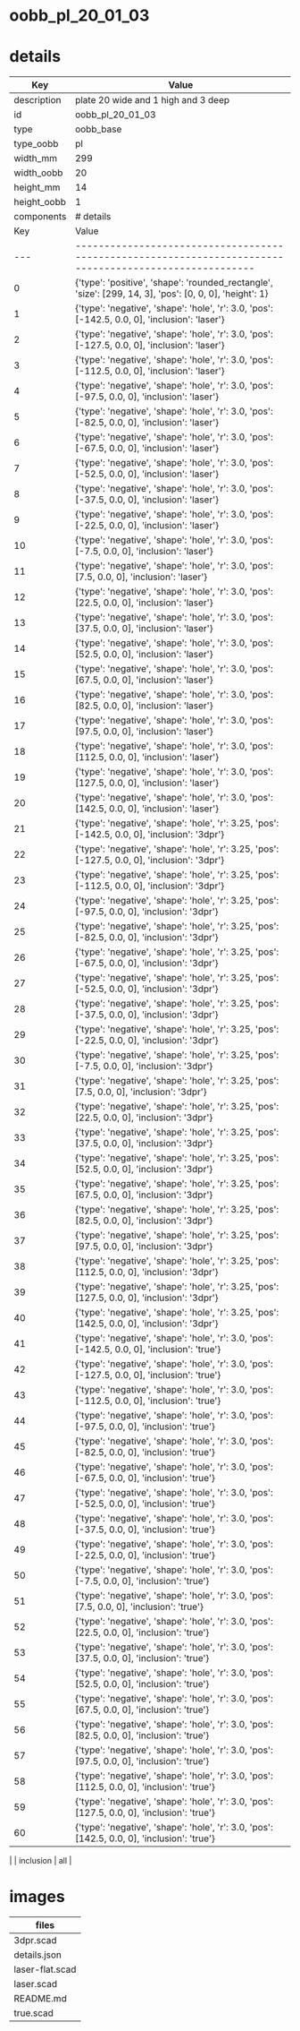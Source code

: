 # oobb_pl_20_01_03
# details
| Key         | Value                                                                                                                                                                                                                                                                                                                                                                                                                                                                                                                                                                                                                                                                                                                                                                                                                                                                                                                                                                                                                                                                                                                                                                                                                                                                                                                                                                                                                                                                                                                                                                                                                                                                                                                                                                                                                                                                                                                                                                                                                                                                                                                                                                                                                                                                                                                                                                                                                                                                                                                                                                                                                                                                                                                                                                                                                                                                                                                                                                                                                                                                                                                                                                                                                                                                                                                                                                                                                                                                                                                                                                                                                                                                                                                                                                                                                                                                                                                                                                                                                                                                                                                                                                                                                                                                                                                                                                                                                                                                                                                                                                                                                                                                                                                                                                                                                                                                                                                                                                                                                                                                                                                                                                                                                                                                                                                                                                                                                                                                                                                                                                                                                                                                                                                                                                                                                                                                                                                                                                                                   |
| ----------- | ------------------------------------------------------------------------------------------------------------------------------------------------------------------------------------------------------------------------------------------------------------------------------------------------------------------------------------------------------------------------------------------------------------------------------------------------------------------------------------------------------------------------------------------------------------------------------------------------------------------------------------------------------------------------------------------------------------------------------------------------------------------------------------------------------------------------------------------------------------------------------------------------------------------------------------------------------------------------------------------------------------------------------------------------------------------------------------------------------------------------------------------------------------------------------------------------------------------------------------------------------------------------------------------------------------------------------------------------------------------------------------------------------------------------------------------------------------------------------------------------------------------------------------------------------------------------------------------------------------------------------------------------------------------------------------------------------------------------------------------------------------------------------------------------------------------------------------------------------------------------------------------------------------------------------------------------------------------------------------------------------------------------------------------------------------------------------------------------------------------------------------------------------------------------------------------------------------------------------------------------------------------------------------------------------------------------------------------------------------------------------------------------------------------------------------------------------------------------------------------------------------------------------------------------------------------------------------------------------------------------------------------------------------------------------------------------------------------------------------------------------------------------------------------------------------------------------------------------------------------------------------------------------------------------------------------------------------------------------------------------------------------------------------------------------------------------------------------------------------------------------------------------------------------------------------------------------------------------------------------------------------------------------------------------------------------------------------------------------------------------------------------------------------------------------------------------------------------------------------------------------------------------------------------------------------------------------------------------------------------------------------------------------------------------------------------------------------------------------------------------------------------------------------------------------------------------------------------------------------------------------------------------------------------------------------------------------------------------------------------------------------------------------------------------------------------------------------------------------------------------------------------------------------------------------------------------------------------------------------------------------------------------------------------------------------------------------------------------------------------------------------------------------------------------------------------------------------------------------------------------------------------------------------------------------------------------------------------------------------------------------------------------------------------------------------------------------------------------------------------------------------------------------------------------------------------------------------------------------------------------------------------------------------------------------------------------------------------------------------------------------------------------------------------------------------------------------------------------------------------------------------------------------------------------------------------------------------------------------------------------------------------------------------------------------------------------------------------------------------------------------------------------------------------------------------------------------------------------------------------------------------------------------------------------------------------------------------------------------------------------------------------------------------------------------------------------------------------------------------------------------------------------------------------------------------------------------------------------------------------------------------------------------------------------------------------------------------------------------------------------------- |
| description | plate 20 wide and 1 high and 3 deep                                                                                                                                                                                                                                                                                                                                                                                                                                                                                                                                                                                                                                                                                                                                                                                                                                                                                                                                                                                                                                                                                                                                                                                                                                                                                                                                                                                                                                                                                                                                                                                                                                                                                                                                                                                                                                                                                                                                                                                                                                                                                                                                                                                                                                                                                                                                                                                                                                                                                                                                                                                                                                                                                                                                                                                                                                                                                                                                                                                                                                                                                                                                                                                                                                                                                                                                                                                                                                                                                                                                                                                                                                                                                                                                                                                                                                                                                                                                                                                                                                                                                                                                                                                                                                                                                                                                                                                                                                                                                                                                                                                                                                                                                                                                                                                                                                                                                                                                                                                                                                                                                                                                                                                                                                                                                                                                                                                                                                                                                                                                                                                                                                                                                                                                                                                                                                                                                                                                                                     |
| id          | oobb_pl_20_01_03                                                                                                                                                                                                                                                                                                                                                                                                                                                                                                                                                                                                                                                                                                                                                                                                                                                                                                                                                                                                                                                                                                                                                                                                                                                                                                                                                                                                                                                                                                                                                                                                                                                                                                                                                                                                                                                                                                                                                                                                                                                                                                                                                                                                                                                                                                                                                                                                                                                                                                                                                                                                                                                                                                                                                                                                                                                                                                                                                                                                                                                                                                                                                                                                                                                                                                                                                                                                                                                                                                                                                                                                                                                                                                                                                                                                                                                                                                                                                                                                                                                                                                                                                                                                                                                                                                                                                                                                                                                                                                                                                                                                                                                                                                                                                                                                                                                                                                                                                                                                                                                                                                                                                                                                                                                                                                                                                                                                                                                                                                                                                                                                                                                                                                                                                                                                                                                                                                                                                                                        |
| type        | oobb_base                                                                                                                                                                                                                                                                                                                                                                                                                                                                                                                                                                                                                                                                                                                                                                                                                                                                                                                                                                                                                                                                                                                                                                                                                                                                                                                                                                                                                                                                                                                                                                                                                                                                                                                                                                                                                                                                                                                                                                                                                                                                                                                                                                                                                                                                                                                                                                                                                                                                                                                                                                                                                                                                                                                                                                                                                                                                                                                                                                                                                                                                                                                                                                                                                                                                                                                                                                                                                                                                                                                                                                                                                                                                                                                                                                                                                                                                                                                                                                                                                                                                                                                                                                                                                                                                                                                                                                                                                                                                                                                                                                                                                                                                                                                                                                                                                                                                                                                                                                                                                                                                                                                                                                                                                                                                                                                                                                                                                                                                                                                                                                                                                                                                                                                                                                                                                                                                                                                                                                                               |
| type_oobb   | pl                                                                                                                                                                                                                                                                                                                                                                                                                                                                                                                                                                                                                                                                                                                                                                                                                                                                                                                                                                                                                                                                                                                                                                                                                                                                                                                                                                                                                                                                                                                                                                                                                                                                                                                                                                                                                                                                                                                                                                                                                                                                                                                                                                                                                                                                                                                                                                                                                                                                                                                                                                                                                                                                                                                                                                                                                                                                                                                                                                                                                                                                                                                                                                                                                                                                                                                                                                                                                                                                                                                                                                                                                                                                                                                                                                                                                                                                                                                                                                                                                                                                                                                                                                                                                                                                                                                                                                                                                                                                                                                                                                                                                                                                                                                                                                                                                                                                                                                                                                                                                                                                                                                                                                                                                                                                                                                                                                                                                                                                                                                                                                                                                                                                                                                                                                                                                                                                                                                                                                                                      |
| width_mm    | 299                                                                                                                                                                                                                                                                                                                                                                                                                                                                                                                                                                                                                                                                                                                                                                                                                                                                                                                                                                                                                                                                                                                                                                                                                                                                                                                                                                                                                                                                                                                                                                                                                                                                                                                                                                                                                                                                                                                                                                                                                                                                                                                                                                                                                                                                                                                                                                                                                                                                                                                                                                                                                                                                                                                                                                                                                                                                                                                                                                                                                                                                                                                                                                                                                                                                                                                                                                                                                                                                                                                                                                                                                                                                                                                                                                                                                                                                                                                                                                                                                                                                                                                                                                                                                                                                                                                                                                                                                                                                                                                                                                                                                                                                                                                                                                                                                                                                                                                                                                                                                                                                                                                                                                                                                                                                                                                                                                                                                                                                                                                                                                                                                                                                                                                                                                                                                                                                                                                                                                                                     |
| width_oobb  | 20                                                                                                                                                                                                                                                                                                                                                                                                                                                                                                                                                                                                                                                                                                                                                                                                                                                                                                                                                                                                                                                                                                                                                                                                                                                                                                                                                                                                                                                                                                                                                                                                                                                                                                                                                                                                                                                                                                                                                                                                                                                                                                                                                                                                                                                                                                                                                                                                                                                                                                                                                                                                                                                                                                                                                                                                                                                                                                                                                                                                                                                                                                                                                                                                                                                                                                                                                                                                                                                                                                                                                                                                                                                                                                                                                                                                                                                                                                                                                                                                                                                                                                                                                                                                                                                                                                                                                                                                                                                                                                                                                                                                                                                                                                                                                                                                                                                                                                                                                                                                                                                                                                                                                                                                                                                                                                                                                                                                                                                                                                                                                                                                                                                                                                                                                                                                                                                                                                                                                                                                      |
| height_mm   | 14                                                                                                                                                                                                                                                                                                                                                                                                                                                                                                                                                                                                                                                                                                                                                                                                                                                                                                                                                                                                                                                                                                                                                                                                                                                                                                                                                                                                                                                                                                                                                                                                                                                                                                                                                                                                                                                                                                                                                                                                                                                                                                                                                                                                                                                                                                                                                                                                                                                                                                                                                                                                                                                                                                                                                                                                                                                                                                                                                                                                                                                                                                                                                                                                                                                                                                                                                                                                                                                                                                                                                                                                                                                                                                                                                                                                                                                                                                                                                                                                                                                                                                                                                                                                                                                                                                                                                                                                                                                                                                                                                                                                                                                                                                                                                                                                                                                                                                                                                                                                                                                                                                                                                                                                                                                                                                                                                                                                                                                                                                                                                                                                                                                                                                                                                                                                                                                                                                                                                                                                      |
| height_oobb | 1                                                                                                                                                                                                                                                                                                                                                                                                                                                                                                                                                                                                                                                                                                                                                                                                                                                                                                                                                                                                                                                                                                                                                                                                                                                                                                                                                                                                                                                                                                                                                                                                                                                                                                                                                                                                                                                                                                                                                                                                                                                                                                                                                                                                                                                                                                                                                                                                                                                                                                                                                                                                                                                                                                                                                                                                                                                                                                                                                                                                                                                                                                                                                                                                                                                                                                                                                                                                                                                                                                                                                                                                                                                                                                                                                                                                                                                                                                                                                                                                                                                                                                                                                                                                                                                                                                                                                                                                                                                                                                                                                                                                                                                                                                                                                                                                                                                                                                                                                                                                                                                                                                                                                                                                                                                                                                                                                                                                                                                                                                                                                                                                                                                                                                                                                                                                                                                                                                                                                                                                       |
| components  | # details
| Key | Value                                                                                                   |
| --- | ------------------------------------------------------------------------------------------------------- |
| 0   | {'type': 'positive', 'shape': 'rounded_rectangle', 'size': [299, 14, 3], 'pos': [0, 0, 0], 'height': 1} |
| 1   | {'type': 'negative', 'shape': 'hole', 'r': 3.0, 'pos': [-142.5, 0.0, 0], 'inclusion': 'laser'}          |
| 2   | {'type': 'negative', 'shape': 'hole', 'r': 3.0, 'pos': [-127.5, 0.0, 0], 'inclusion': 'laser'}          |
| 3   | {'type': 'negative', 'shape': 'hole', 'r': 3.0, 'pos': [-112.5, 0.0, 0], 'inclusion': 'laser'}          |
| 4   | {'type': 'negative', 'shape': 'hole', 'r': 3.0, 'pos': [-97.5, 0.0, 0], 'inclusion': 'laser'}           |
| 5   | {'type': 'negative', 'shape': 'hole', 'r': 3.0, 'pos': [-82.5, 0.0, 0], 'inclusion': 'laser'}           |
| 6   | {'type': 'negative', 'shape': 'hole', 'r': 3.0, 'pos': [-67.5, 0.0, 0], 'inclusion': 'laser'}           |
| 7   | {'type': 'negative', 'shape': 'hole', 'r': 3.0, 'pos': [-52.5, 0.0, 0], 'inclusion': 'laser'}           |
| 8   | {'type': 'negative', 'shape': 'hole', 'r': 3.0, 'pos': [-37.5, 0.0, 0], 'inclusion': 'laser'}           |
| 9   | {'type': 'negative', 'shape': 'hole', 'r': 3.0, 'pos': [-22.5, 0.0, 0], 'inclusion': 'laser'}           |
| 10  | {'type': 'negative', 'shape': 'hole', 'r': 3.0, 'pos': [-7.5, 0.0, 0], 'inclusion': 'laser'}            |
| 11  | {'type': 'negative', 'shape': 'hole', 'r': 3.0, 'pos': [7.5, 0.0, 0], 'inclusion': 'laser'}             |
| 12  | {'type': 'negative', 'shape': 'hole', 'r': 3.0, 'pos': [22.5, 0.0, 0], 'inclusion': 'laser'}            |
| 13  | {'type': 'negative', 'shape': 'hole', 'r': 3.0, 'pos': [37.5, 0.0, 0], 'inclusion': 'laser'}            |
| 14  | {'type': 'negative', 'shape': 'hole', 'r': 3.0, 'pos': [52.5, 0.0, 0], 'inclusion': 'laser'}            |
| 15  | {'type': 'negative', 'shape': 'hole', 'r': 3.0, 'pos': [67.5, 0.0, 0], 'inclusion': 'laser'}            |
| 16  | {'type': 'negative', 'shape': 'hole', 'r': 3.0, 'pos': [82.5, 0.0, 0], 'inclusion': 'laser'}            |
| 17  | {'type': 'negative', 'shape': 'hole', 'r': 3.0, 'pos': [97.5, 0.0, 0], 'inclusion': 'laser'}            |
| 18  | {'type': 'negative', 'shape': 'hole', 'r': 3.0, 'pos': [112.5, 0.0, 0], 'inclusion': 'laser'}           |
| 19  | {'type': 'negative', 'shape': 'hole', 'r': 3.0, 'pos': [127.5, 0.0, 0], 'inclusion': 'laser'}           |
| 20  | {'type': 'negative', 'shape': 'hole', 'r': 3.0, 'pos': [142.5, 0.0, 0], 'inclusion': 'laser'}           |
| 21  | {'type': 'negative', 'shape': 'hole', 'r': 3.25, 'pos': [-142.5, 0.0, 0], 'inclusion': '3dpr'}          |
| 22  | {'type': 'negative', 'shape': 'hole', 'r': 3.25, 'pos': [-127.5, 0.0, 0], 'inclusion': '3dpr'}          |
| 23  | {'type': 'negative', 'shape': 'hole', 'r': 3.25, 'pos': [-112.5, 0.0, 0], 'inclusion': '3dpr'}          |
| 24  | {'type': 'negative', 'shape': 'hole', 'r': 3.25, 'pos': [-97.5, 0.0, 0], 'inclusion': '3dpr'}           |
| 25  | {'type': 'negative', 'shape': 'hole', 'r': 3.25, 'pos': [-82.5, 0.0, 0], 'inclusion': '3dpr'}           |
| 26  | {'type': 'negative', 'shape': 'hole', 'r': 3.25, 'pos': [-67.5, 0.0, 0], 'inclusion': '3dpr'}           |
| 27  | {'type': 'negative', 'shape': 'hole', 'r': 3.25, 'pos': [-52.5, 0.0, 0], 'inclusion': '3dpr'}           |
| 28  | {'type': 'negative', 'shape': 'hole', 'r': 3.25, 'pos': [-37.5, 0.0, 0], 'inclusion': '3dpr'}           |
| 29  | {'type': 'negative', 'shape': 'hole', 'r': 3.25, 'pos': [-22.5, 0.0, 0], 'inclusion': '3dpr'}           |
| 30  | {'type': 'negative', 'shape': 'hole', 'r': 3.25, 'pos': [-7.5, 0.0, 0], 'inclusion': '3dpr'}            |
| 31  | {'type': 'negative', 'shape': 'hole', 'r': 3.25, 'pos': [7.5, 0.0, 0], 'inclusion': '3dpr'}             |
| 32  | {'type': 'negative', 'shape': 'hole', 'r': 3.25, 'pos': [22.5, 0.0, 0], 'inclusion': '3dpr'}            |
| 33  | {'type': 'negative', 'shape': 'hole', 'r': 3.25, 'pos': [37.5, 0.0, 0], 'inclusion': '3dpr'}            |
| 34  | {'type': 'negative', 'shape': 'hole', 'r': 3.25, 'pos': [52.5, 0.0, 0], 'inclusion': '3dpr'}            |
| 35  | {'type': 'negative', 'shape': 'hole', 'r': 3.25, 'pos': [67.5, 0.0, 0], 'inclusion': '3dpr'}            |
| 36  | {'type': 'negative', 'shape': 'hole', 'r': 3.25, 'pos': [82.5, 0.0, 0], 'inclusion': '3dpr'}            |
| 37  | {'type': 'negative', 'shape': 'hole', 'r': 3.25, 'pos': [97.5, 0.0, 0], 'inclusion': '3dpr'}            |
| 38  | {'type': 'negative', 'shape': 'hole', 'r': 3.25, 'pos': [112.5, 0.0, 0], 'inclusion': '3dpr'}           |
| 39  | {'type': 'negative', 'shape': 'hole', 'r': 3.25, 'pos': [127.5, 0.0, 0], 'inclusion': '3dpr'}           |
| 40  | {'type': 'negative', 'shape': 'hole', 'r': 3.25, 'pos': [142.5, 0.0, 0], 'inclusion': '3dpr'}           |
| 41  | {'type': 'negative', 'shape': 'hole', 'r': 3.0, 'pos': [-142.5, 0.0, 0], 'inclusion': 'true'}           |
| 42  | {'type': 'negative', 'shape': 'hole', 'r': 3.0, 'pos': [-127.5, 0.0, 0], 'inclusion': 'true'}           |
| 43  | {'type': 'negative', 'shape': 'hole', 'r': 3.0, 'pos': [-112.5, 0.0, 0], 'inclusion': 'true'}           |
| 44  | {'type': 'negative', 'shape': 'hole', 'r': 3.0, 'pos': [-97.5, 0.0, 0], 'inclusion': 'true'}            |
| 45  | {'type': 'negative', 'shape': 'hole', 'r': 3.0, 'pos': [-82.5, 0.0, 0], 'inclusion': 'true'}            |
| 46  | {'type': 'negative', 'shape': 'hole', 'r': 3.0, 'pos': [-67.5, 0.0, 0], 'inclusion': 'true'}            |
| 47  | {'type': 'negative', 'shape': 'hole', 'r': 3.0, 'pos': [-52.5, 0.0, 0], 'inclusion': 'true'}            |
| 48  | {'type': 'negative', 'shape': 'hole', 'r': 3.0, 'pos': [-37.5, 0.0, 0], 'inclusion': 'true'}            |
| 49  | {'type': 'negative', 'shape': 'hole', 'r': 3.0, 'pos': [-22.5, 0.0, 0], 'inclusion': 'true'}            |
| 50  | {'type': 'negative', 'shape': 'hole', 'r': 3.0, 'pos': [-7.5, 0.0, 0], 'inclusion': 'true'}             |
| 51  | {'type': 'negative', 'shape': 'hole', 'r': 3.0, 'pos': [7.5, 0.0, 0], 'inclusion': 'true'}              |
| 52  | {'type': 'negative', 'shape': 'hole', 'r': 3.0, 'pos': [22.5, 0.0, 0], 'inclusion': 'true'}             |
| 53  | {'type': 'negative', 'shape': 'hole', 'r': 3.0, 'pos': [37.5, 0.0, 0], 'inclusion': 'true'}             |
| 54  | {'type': 'negative', 'shape': 'hole', 'r': 3.0, 'pos': [52.5, 0.0, 0], 'inclusion': 'true'}             |
| 55  | {'type': 'negative', 'shape': 'hole', 'r': 3.0, 'pos': [67.5, 0.0, 0], 'inclusion': 'true'}             |
| 56  | {'type': 'negative', 'shape': 'hole', 'r': 3.0, 'pos': [82.5, 0.0, 0], 'inclusion': 'true'}             |
| 57  | {'type': 'negative', 'shape': 'hole', 'r': 3.0, 'pos': [97.5, 0.0, 0], 'inclusion': 'true'}             |
| 58  | {'type': 'negative', 'shape': 'hole', 'r': 3.0, 'pos': [112.5, 0.0, 0], 'inclusion': 'true'}            |
| 59  | {'type': 'negative', 'shape': 'hole', 'r': 3.0, 'pos': [127.5, 0.0, 0], 'inclusion': 'true'}            |
| 60  | {'type': 'negative', 'shape': 'hole', 'r': 3.0, 'pos': [142.5, 0.0, 0], 'inclusion': 'true'}            |
 |
| inclusion   | all                                                                                                                                                                                                                                                                                                                                                                                                                                                                                                                                                                                                                                                                                                                                                                                                                                                                                                                                                                                                                                                                                                                                                                                                                                                                                                                                                                                                                                                                                                                                                                                                                                                                                                                                                                                                                                                                                                                                                                                                                                                                                                                                                                                                                                                                                                                                                                                                                                                                                                                                                                                                                                                                                                                                                                                                                                                                                                                                                                                                                                                                                                                                                                                                                                                                                                                                                                                                                                                                                                                                                                                                                                                                                                                                                                                                                                                                                                                                                                                                                                                                                                                                                                                                                                                                                                                                                                                                                                                                                                                                                                                                                                                                                                                                                                                                                                                                                                                                                                                                                                                                                                                                                                                                                                                                                                                                                                                                                                                                                                                                                                                                                                                                                                                                                                                                                                                                                                                                                                                                     |

# images


| files |
| --- |
| 3dpr.scad |
| details.json |
| laser-flat.scad |
| laser.scad |
| README.md |
| true.scad |
